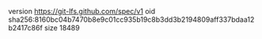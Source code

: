 version https://git-lfs.github.com/spec/v1
oid sha256:8160bc04b7470b8e9c01cc935b19c8b3dd3b2194809aff337bdaa12b2417c86f
size 18489
